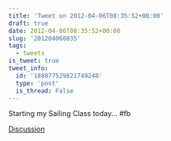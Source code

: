 ```yaml
---
title: 'Tweet on 2012-04-06T08:35:52+00:00'
draft: true
date: 2012-04-06T08:35:52+00:00
slug: '201204060835'
tags:
  - tweets
is_tweet: true
tweet_info:
  id: '188077529821749248'
  type: 'post'
  is_thread: False
---
```




Starting my Sailing Class today... #fb

[Discussion](https://x.com/sytelus/status/188077529821749248)
